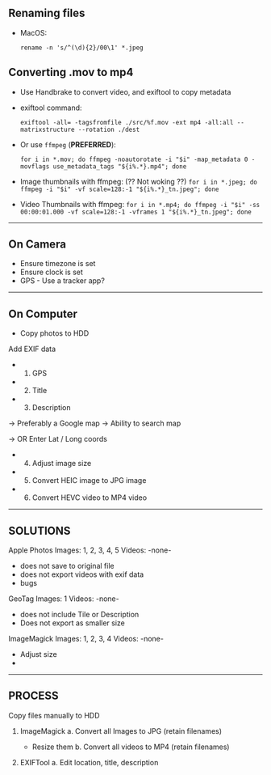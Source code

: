 ## Renaming files

* MacOS:

  `rename -n 's/^(\d){2}/00\1' *.jpeg`

## Converting .mov to mp4

* Use Handbrake to convert video, and exiftool to copy metadata
* exiftool command:

    `exiftool -all= -tagsfromfile ./src/%f.mov -ext mp4 -all:all --matrixstructure --rotation ./dest`

* Or use `ffmpeg` (**PREFERRED**):

    `for i in *.mov; do ffmpeg -noautorotate -i "$i" -map_metadata 0 -movflags use_metadata_tags "${i%.*}.mp4"; done`

* Image thumbnails with ffmpeg: (?? Not woking ??)
    `for i in *.jpeg; do ffmpeg -i "$i" -vf scale=128:-1 "${i%.*}_tn.jpeg"; done`

* Video Thumbnails with ffmpeg:
    `for i in *.mp4; do ffmpeg -i "$i" -ss 00:00:01.000 -vf scale=128:-1 -vframes 1 "${i%.*}_tn.jpeg"; done`

---------
On Camera
---------
 * Ensure timezone is set
 * Ensure clock is set
 * GPS - Use a tracker app?


-----------
On Computer
-----------

 * Copy photos to HDD

Add EXIF data
 * 1. GPS
 * 2. Title
 * 3. Description

 -> Preferably a Google map
 -> Ability to search map

 -> OR Enter Lat / Long coords

 * 4. Adjust image size
 * 5. Convert HEIC image to JPG image
 * 6. Convert HEVC video to MP4 video

---------
SOLUTIONS
---------

Apple Photos
 Images: 1, 2, 3, 4, 5
 Videos: -none-

 - does not save to original file
 - does not export videos with exif data
 - bugs


GeoTag
 Images: 1
 Videos: -none-

 - does not include Tile or Description
 - Does not export as smaller size

ImageMagick
 Images: 1, 2, 3, 4
 Videos: -none-

 * Adjust size
 *


-------
PROCESS
-------

Copy files manually to HDD

1. ImageMagick
  a. Convert all Images to JPG (retain filenames)
    - Resize them
  b. Convert all videos to MP4 (retain filenames)

2. EXIFTool
  a. Edit location, title, description

